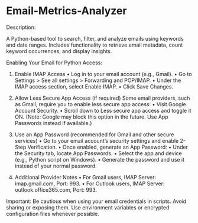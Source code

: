 # Email-Metrics-Analyzer
Description:

A Python-based tool to search, filter, and analyze emails using keywords and date ranges. Includes functionality to retrieve email metadata, count keyword occurrences, and display insights.


Enabling Your Email for Python Access:
1. Enable IMAP Access
• Log in to your email account (e.g., Gmail).
• Go to Settings > See all settings > Forwarding and POP/IMAP.
• Under the IMAP access section, select Enable IMAP.
• Click Save Changes.

2. Allow Less Secure App Access (if required)
Some email providers, such as Gmail, require you to enable less secure app access:
• Visit Google Account Security.
• Scroll down to Less secure app access and toggle it ON.
(Note: Google may block this option in the future. Use App Passwords instead if available.)

3. Use an App Password (recommended for Gmail and other secure services)
• Go to your email account’s security settings and enable 2-Step Verification.
• Once enabled, generate an App Password:
  • Under the Security tab, locate App Passwords.
  • Select the app and device (e.g., Python script on Windows).
  • Generate the password and use it instead of your normal password.

4. Additional Provider Notes
• For Gmail users, IMAP Server: imap.gmail.com, Port: 993.
• For Outlook users, IMAP Server: outlook.office365.com, Port: 993.

Important: Be cautious when using your email credentials in scripts. Avoid sharing or exposing them. Use environment variables or encrypted configuration files whenever possible.

   
